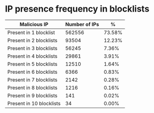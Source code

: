 # IP presence frequency in blocklists
| Malicious IP | Number of IPs | % |
|----|----|----|
| Present in 1 blocklist | 562556 | 73.58% |
| Present in 2 blocklists | 93504 | 12.23% |
| Present in 3 blocklists | 56245 | 7.36% |
| Present in 4 blocklists | 29861 | 3.91% |
| Present in 5 blocklists | 12510 | 1.64% |
| Present in 6 blocklists | 6366 | 0.83% |
| Present in 7 blocklists | 2142 | 0.28% |
| Present in 8 blocklists | 1216 | 0.16% |
| Present in 9 blocklists | 141 | 0.02% |
| Present in 10 blocklists | 34 | 0.00% |
